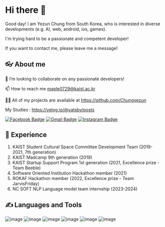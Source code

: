 # Hi there 👋

Good day! I am Yezun Chung from South Korea, who is interested in diverse developments (e.g. AI, web, android, ios, games).

I'm trying hard to be a passionate and competent developer!

If you want to contact me, please leave me a message!

## 👓 About me

👯 I’m looking to collaborate on any passionate developers!

📫 How to reach me maple0729@kaist.ac.kr

👨‍💻 All of my projects are available at https://github.com/Chungyezun

   My Studies : https://velog.io/@yatsby/posts

 [![Facebook Badge](https://img.shields.io/badge/facebook-1877f2?style=flat-square&logo=facebook&logoColor=white&link=https://www.facebook.com/profile.php?id=100006482982570)](https://www.facebook.com/profile.php?id=100006482982570)
  [![Gmail Badge](https://img.shields.io/badge/Gmail-d14836?style=flat-square&logo=Gmail&logoColor=white&link=mailto:maple07291@gmail.com)](mailto:maple07291@gmail.com)
   [![Instagram Badge](https://img.shields.io/badge/Instagram-e4405f?style=flat-square&logo=instagram&logoColor=white&link=https://www.instagram.com/yezun_/)](https://www.instagram.com/yezun_/)

## 💼 Experience 
1. KAIST Student Cultural Space Committee Development Team (2019-2021, 7th generation)
2. KAIST Madcamp 9th generation (2019)
3. KAIST Startup Support Program 1st generation (2021, Excellence prize - Team Beeble)
4. Software Oriented Institution Hackathon member (2021)
5. ROKAF Hackathon member (2022, Excellence prize - Team JarvisFriday)
6. NC SOFT NLP Language model team internship (2023-2024)


## ✍️ Languages and Tools

![image](https://user-images.githubusercontent.com/47997077/123792104-3915b380-d91b-11eb-82ed-efd907f46f0c.png)
![image](https://user-images.githubusercontent.com/47997077/123792126-3dda6780-d91b-11eb-8e1e-7fdb4173d6ce.png)
![image](https://user-images.githubusercontent.com/47997077/123792158-47fc6600-d91b-11eb-8899-0a32b613f0e0.png)
![image](https://user-images.githubusercontent.com/47997077/123792181-4e8add80-d91b-11eb-9f14-3c99ab813bd5.png)
![image](https://user-images.githubusercontent.com/47997077/123792194-52b6fb00-d91b-11eb-8024-52d6eefd1daa.png)
![image](https://user-images.githubusercontent.com/47997077/123792231-5d719000-d91b-11eb-9c1f-fe9ce822649f.png)

